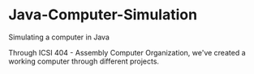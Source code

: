 # Java-Computer-Simulation
Simulating a computer in Java

Through ICSI 404 - Assembly Computer Organization, we've created a working computer through different projects.
